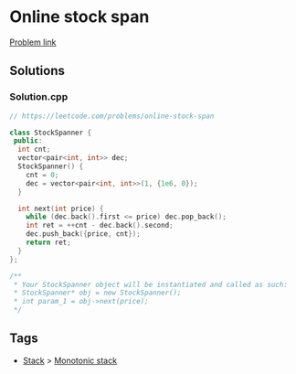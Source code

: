 # Online stock span

[Problem link](https://leetcode.com/problems/online-stock-span)

## Solutions


### Solution.cpp
```cpp
// https://leetcode.com/problems/online-stock-span

class StockSpanner {
 public:
  int cnt;
  vector<pair<int, int>> dec;
  StockSpanner() {
    cnt = 0;
    dec = vector<pair<int, int>>(1, {1e6, 0});
  }

  int next(int price) {
    while (dec.back().first <= price) dec.pop_back();
    int ret = ++cnt - dec.back().second;
    dec.push_back({price, cnt});
    return ret;
  }
};

/**
 * Your StockSpanner object will be instantiated and called as such:
 * StockSpanner* obj = new StockSpanner();
 * int param_1 = obj->next(price);
 */
```
## Tags

* [Stack](/README.md#Stack) > [Monotonic stack](/README.md#Stack-Monotonic_stack)
